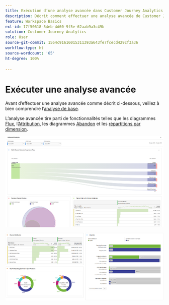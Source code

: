 ```yaml
---
title: Exécution d’une analyse avancée dans Customer Journey Analytics
description: Décrit comment effectuer une analyse avancée de Customer Journey Analytics dans Espace de travail.
feature: Workspace Basics
exl-id: 17f50618-54eb-4d60-9f5e-62aab9a3c49b
solution: Customer Journey Analytics
role: User
source-git-commit: 1564c91616015311393a643fe7fcecd429cf3a36
workflow-type: ht
source-wordcount: '65'
ht-degree: 100%

---
```


# Exécuter une analyse avancée

Avant d’effectuer une analyse avancée comme décrit ci-dessous, veillez à bien comprendre l’[analyse de base](/help/analysis-workspace/perform-basic-analysis.md).

L’analyse avancée tire parti de fonctionnalités telles que les diagrammes [Flux](/help/analysis-workspace/visualizations/c-flow/flow.md), l’[Attribution](/help/analysis-workspace/c-panels/attribution.md), les diagrammes [Abandon](/help/analysis-workspace/visualizations/fallout/fallout-flow.md) et les [répartitions par dimension](/help/components/dimensions/t-breakdown-fa.md).

![Analyse avancée affichée dans un diagramme de flux.](assets/cja-adv-analysis1.png)

![Plusieurs exemples de visualisation, tels que les graphiques en anneau, de Venn et à barres empilées.](assets/cja-adv-analysis2.png)
